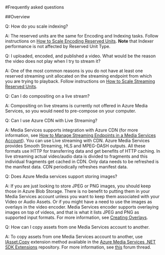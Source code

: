 <properties 
	pageTitle="Frequently asked questions" 
	description="Frequently asked questions (FAQs)" 
	services="media-services" 
	documentationCenter="" 
	authors="Juliako" 
	manager="dwrede" 
	editor=""/>

<tags 
	ms.service="media-services" 
	ms.workload="media" 
	ms.tgt_pltfrm="na" 
	ms.devlang="na" 
	ms.topic="article" 
	ms.date="06/17/2015" 
	ms.author="juliako"/>


#Frequently asked questions  

##Overview

Q: How do you scale indexing?

A: The reserved units are the same for Encoding and Indexing tasks. Follow instructions on [How to Scale Encoding Reserved Units](media-services-how-to-scale.md). **Note** that Indexer performance is not affected by Reserved Unit Type.

Q: I uploaded, encoded, and published a video. What would be the reason the video does not play when I try to stream it? 

A: One of the most common reasons is you do not have at least one reserved streaming unit allocated on the streaming endpoint from which you are trying to playback.  Follow instructions on [How to Scale Streaming Reserved Units](media-services-how-to-scale.md).

Q: Can I do compositing on a live stream? 

A: Compositing on live streams is currently not offered in Azure Media Services, so you would need to pre-compose on your computer.

Q: Can I use Azure CDN with Live Streaming? 

A: Media Services supports integration with Azure CDN (for more information, see [How to Manage Streaming Endpoints in a Media Services Account](media-services-manage-origins.md#enable_cdn)).  You can use Live streaming with CDN. Azure Media Services provides Smooth Streaming, HLS and MPEG-DASH outputs. All these formats use HTTP for transferring data and get benefits of HTTP caching. In live streaming actual video/audio data is divided to fragments and this individual fragments get cached in CDN. Only data needs to be refreshed is the manifest data. CDN periodically refreshes manifest data.

Q: Does Azure Media services support storing images?

A: If you are just looking to store JPEG or PNG images, you should keep those in Azure Blob Storage. There is no benefit to putting them in your Media Services account unless you want to keep them associated with your Video or Audio Assets. Or if you might have a need to use the images as overlays in the video encoder. Media Services encoder supports overlaying images on top of videos, and that is what it lists JPEG and PNG as supported input formats. For more information, see [Creating Overlays](https://msdn.microsoft.com/library/azure/dn640496.aspx).


Q: How can I copy assets from one Media Services account to another. 

A: To copy assets from one Media Services account to another, use [IAsset.Copy](https://github.com/Azure/azure-sdk-for-media-services-extensions/blob/dev/MediaServices.Client.Extensions/IAssetExtensions.cs#L354) extension method available in the [Azure Media Services .NET SDK Extensions](https://github.com/Azure/azure-sdk-for-media-services-extensions/) repository. For more information, see [this](https://social.msdn.microsoft.com/Forums/azure/28912d5d-6733-41c1-b27d-5d5dff2695ca/migrate-media-services-across-subscription?forum=MediaServices) forum thread.
